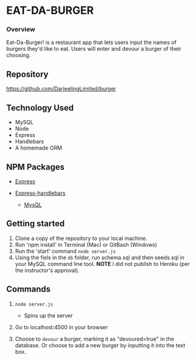 # EAT-DA-BURGER

### Overview

Eat-Da-Burger! is a restaurant app that lets users input the names of burgers they'd like to eat. Users will enter and devour a burger of their choosing. 

## Repository

https://github.com/DarjeelingLimited/burger

## Technology Used

* MySQL
* Node
* Express
* Handlebars
* A homemade ORM


## NPM Packages

   * [Express](https://www.npmjs.com/package/express)

   * [Express-handlebars](https://www.npmjs.com/package/express-handlebars)

     * [MysQL](https://www.npmjs.com/package/mysql)
   

## Getting started

1. Clone a copy of the repository to your local machine. 
2. Run 'npm install' in Terminal (Mac) or GitBash (Windows)
3. Run the 'start' command
```node server.js```
5. Using the fiels in the ```db``` folder, run schema.sql and then seeds.sql in your MySQL command line tool. 
**NOTE** I did not publish to Heroku (per the instructor's approval). 

## Commands

1. `node server.js`
    * Spins up the server

2. Go to localhost:4500 in your browser

3. Choose to ```devour``` a burger, marking it as "devoured=true" in the database. 
Or choose to add a new burger by inputting it into the text box. 


